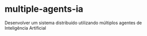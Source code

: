 # multiple-agents-ia
Desenvolver um sistema distribuído utilizando múltiplos agentes de Inteligência Artificial
